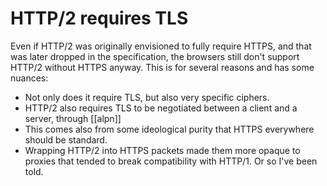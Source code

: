 # HTTP/2 requires TLS
Even if HTTP/2 was originally envisioned to fully require HTTPS, and that was later dropped in the specification, the browsers still don't support HTTP/2 without HTTPS anyway. This is for several reasons and has some nuances:

* Not only does it require TLS, but also very specific ciphers.
* HTTP/2 also requires TLS to be negotiated between a client and a server, through [[alpn]]
* This comes also from some ideological purity that HTTPS everywhere should be standard.
* Wrapping HTTP/2 into HTTPS packets made them more opaque to proxies that tended to break compatibility with HTTP/1. Or so I've been told.
